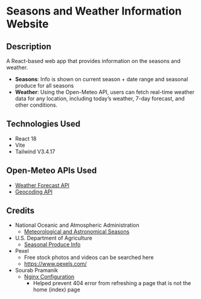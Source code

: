 # Seasons and Weather Information Website

## Description
A React-based web app that provides information on the seasons and weather. 
* **Seasons**: Info is shown on current season + date range and seasonal produce for all seasons
* **Weather**: Using the Open-Meteo API, users can fetch real-time weather data for any location, including today’s weather, 7-day forecast, and other conditions.

## Technologies Used
* React 18
* Vite
* Tailwind V3.4.17

## Open-Meteo APIs Used
* [Weather Forecast API](https://open-meteo.com/en/docs)
* [Geocoding API](https://open-meteo.com/en/docs/geocoding-api)

## Credits
* National Oceanic and Atmospheric Administration
    * [Meteorological and Astronomical Seasons](https://www.noaa.gov/media/cms-image/meteorological-and-astronomical-seasons-southern-hemisphere-graphic#:~:text=Astronomical%20seasons%3A%20Winter%20begins%20on,on%20the%20summer%20solstice%20(Dec.))
* U.S. Department of Agriculture
    * [Seasonal Produce Info](https://snaped.fns.usda.gov/resources/nutrition-education-materials/seasonal-produce-guide)
* Pexel
    * Free stock photos and videos can be searched here
    * https://www.pexels.com/
* Sourab Pramanik
    * [Nginx Configuration](https://dev.to/sourabpramanik/deploy-your-react-app-using-docker-and-nginx-14lk)
        * Helped prevent 404 error from refreshing a page that is not the home (index) page